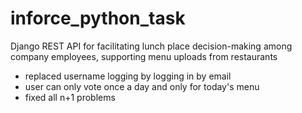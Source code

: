 # inforce_python_task
Django REST API for facilitating lunch place decision-making among company employees, supporting menu uploads from restaurants


- replaced username logging by logging in by email
- user can only vote once a day and only for today's menu
- fixed all n+1 problems